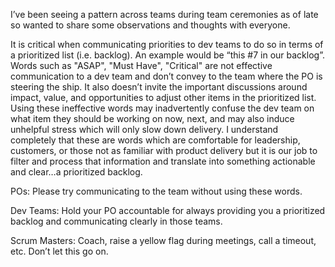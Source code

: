 I’ve been seeing a pattern across teams during team ceremonies as of late so wanted to share some observations and thoughts with everyone. 

It is critical when communicating priorities to dev teams to do so in terms of a prioritized list (i.e. backlog). An example would be “this #7 in our backlog”. Words such as "ASAP", "Must Have", "Critical" are not effective communication to a dev team and don’t convey to the team where the PO is steering the ship. It also doesn’t invite the important discussions around impact, value, and opportunities to adjust other items in the prioritized list. Using these ineffective words may inadvertently confuse the dev team on what item they should be working on now, next, and may also induce unhelpful stress which will only slow down delivery. I understand completely that these are words which are comfortable for leadership, customers, or those not as familiar with product delivery but it is our job to filter and process that information and translate into something actionable and clear…a prioritized backlog. 

POs: Please try communicating to the team without using these words.

Dev Teams: Hold your PO accountable for always providing you a prioritized backlog and communicating clearly in those teams.

Scrum Masters: Coach, raise a yellow flag during meetings, call a timeout, etc. Don’t let this go on.
